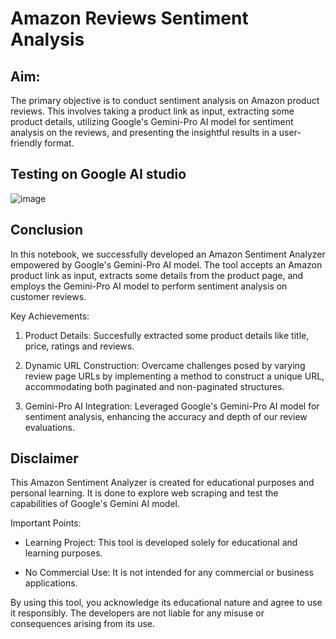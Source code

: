 # Amazon Reviews Sentiment Analysis

## Aim:
The primary objective is to conduct sentiment analysis on Amazon product reviews. This involves taking a product link as input, extracting some product details, utilizing Google's Gemini-Pro AI model for sentiment analysis on the reviews, and presenting the insightful results in a user-friendly format.

## Testing on Google AI studio
![image](https://github.com/Divyanshu9822/github-top-repos-scrapper/assets/90151736/f2271499-0d4d-4c74-af8f-3149f94c9680)


## Conclusion
In this notebook, we successfully developed an Amazon Sentiment Analyzer empowered by Google's Gemini-Pro AI model. The tool accepts an Amazon product link as input, extracts some details from the product page, and employs the Gemini-Pro AI model to perform sentiment analysis on customer reviews.

Key Achievements:
1. Product Details: Succesfully extracted some product details like title, price, ratings and reviews.

2. Dynamic URL Construction: Overcame challenges posed by varying review page URLs by implementing a method to construct a unique URL, accommodating both paginated and non-paginated structures.
   
3. Gemini-Pro AI Integration: Leveraged Google's Gemini-Pro AI model for sentiment analysis, enhancing the accuracy and depth of our review evaluations.

## Disclaimer
This Amazon Sentiment Analyzer is created for educational purposes and personal learning. It is done to explore web scraping and test the capabilities of Google's Gemini AI model. 

Important Points:

- Learning Project: This tool is developed solely for educational and learning purposes.

- No Commercial Use: It is not intended for any commercial or business applications.

By using this tool, you acknowledge its educational nature and agree to use it responsibly. The developers are not liable for any misuse or consequences arising from its use.
